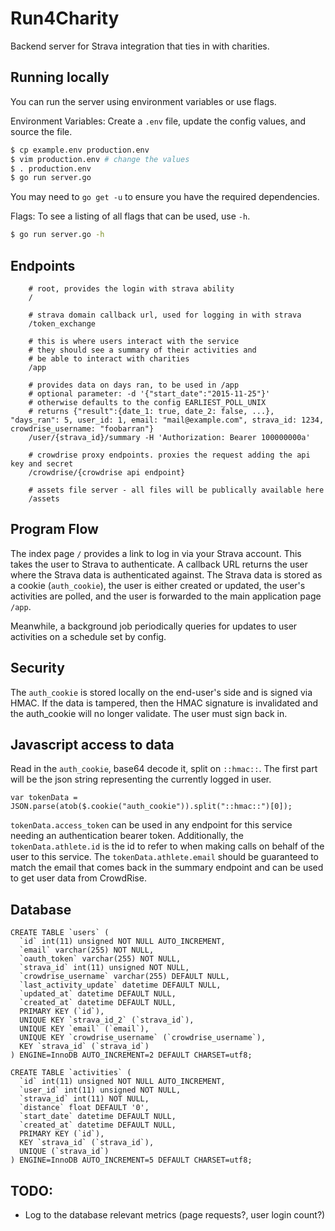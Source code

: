 # Run4Charity

Backend server for Strava integration that ties in with charities.

## Running locally

You can run the server using environment variables or use flags.

Environment Variables:
Create a `.env` file, update the config values, and source the file.
```bash
$ cp example.env production.env
$ vim production.env # change the values
$ . production.env
$ go run server.go
```

You may need to `go get -u` to ensure you have the required dependencies.

Flags:
To see a listing of all flags that can be used, use `-h`.
```bash
$ go run server.go -h
```

## Endpoints
```
    # root, provides the login with strava ability
    /

    # strava domain callback url, used for logging in with strava
    /token_exchange

    # this is where users interact with the service
    # they should see a summary of their activities and
    # be able to interact with charities
    /app

    # provides data on days ran, to be used in /app
    # optional parameter: -d '{"start_date":"2015-11-25"}'
    # otherwise defaults to the config EARLIEST_POLL_UNIX
    # returns {"result":{date_1: true, date_2: false, ...}, "days_ran": 5, user_id: 1, email: "mail@example.com", strava_id: 1234, crowdrise_username: "foobarran"}
    /user/{strava_id}/summary -H 'Authorization: Bearer 100000000a'

    # crowdrise proxy endpoints. proxies the request adding the api key and secret
    /crowdrise/{crowdrise api endpoint}

    # assets file server - all files will be publically available here
    /assets
```

## Program Flow

The index page `/` provides a link to log in via your Strava account. This takes the user to Strava to authenticate. A callback URL returns the user where the Strava data is authenticated against. The Strava data is stored as a cookie (`auth_cookie`), the user is either created or updated, the user's activities are polled, and the user is forwarded to the main application page `/app`.

Meanwhile, a background job periodically queries for updates to user activities on a schedule set by config.

## Security
The `auth_cookie` is stored locally on the end-user's side and is signed via HMAC. If the data is tampered, then the HMAC signature is invalidated and the auth_cookie will no longer validate. The user must sign back in.

## Javascript access to data
Read in the `auth_cookie`, base64 decode it, split on `::hmac::`. The first part will be the json string representing the currently logged in user.
```
var tokenData = JSON.parse(atob($.cookie("auth_cookie")).split("::hmac::")[0]);
```
`tokenData.access_token` can be used in any endpoint for this service needing an authentication bearer token. Additionally, the `tokenData.athlete.id` is the id to refer to when making calls on behalf of the user to this service. The `tokenData.athlete.email` should be guaranteed to match the email that comes back in the summary endpoint and can be used to get user data from CrowdRise.

## Database
```
CREATE TABLE `users` (
  `id` int(11) unsigned NOT NULL AUTO_INCREMENT,
  `email` varchar(255) NOT NULL,
  `oauth_token` varchar(255) NOT NULL,
  `strava_id` int(11) unsigned NOT NULL,
  `crowdrise_username` varchar(255) DEFAULT NULL,
  `last_activity_update` datetime DEFAULT NULL,
  `updated_at` datetime DEFAULT NULL,
  `created_at` datetime DEFAULT NULL,
  PRIMARY KEY (`id`),
  UNIQUE KEY `strava_id_2` (`strava_id`),
  UNIQUE KEY `email` (`email`),
  UNIQUE KEY `crowdrise_username` (`crowdrise_username`),
  KEY `strava_id` (`strava_id`)
) ENGINE=InnoDB AUTO_INCREMENT=2 DEFAULT CHARSET=utf8;

CREATE TABLE `activities` (
  `id` int(11) unsigned NOT NULL AUTO_INCREMENT,
  `user_id` int(11) unsigned NOT NULL,
  `strava_id` int(11) NOT NULL,
  `distance` float DEFAULT '0',
  `start_date` datetime DEFAULT NULL,
  `created_at` datetime DEFAULT NULL,
  PRIMARY KEY (`id`),
  KEY `strava_id` (`strava_id`),
  UNIQUE (`strava_id`)
) ENGINE=InnoDB AUTO_INCREMENT=5 DEFAULT CHARSET=utf8;
```

## TODO:
 - Log to the database relevant metrics (page requests?, user login count?)
